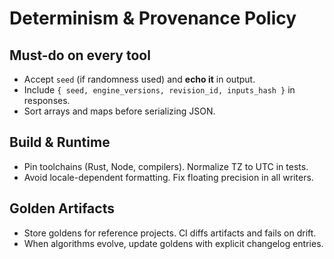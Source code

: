 # Determinism & Provenance Policy

## Must-do on every tool
- Accept `seed` (if randomness used) and **echo it** in output.
- Include `{ seed, engine_versions, revision_id, inputs_hash }` in responses.
- Sort arrays and maps before serializing JSON.

## Build & Runtime
- Pin toolchains (Rust, Node, compilers). Normalize TZ to UTC in tests.
- Avoid locale-dependent formatting. Fix floating precision in all writers.

## Golden Artifacts
- Store goldens for reference projects. CI diffs artifacts and fails on drift.
- When algorithms evolve, update goldens with explicit changelog entries.

